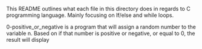 This README outlines what each file in this directory does in regards to C programming language. Mainly focusing on If/else and while loops.

0-positive_or_negative is a program that will assign a random number to the variable n. Based on if that number is positive or negative, or equal to 0, the result will display

